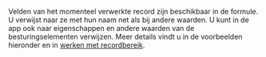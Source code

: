 Velden van het momenteel verwerkte record zijn beschikbaar in de formule.  U verwijst naar ze met hun naam net als bij andere waarden.  U kunt in de app ook naar eigenschappen en andere waarden van de besturingselementen verwijzen.  Meer details vindt u in de voorbeelden hieronder en in [werken met recordbereik](../maker/canvas-apps/working-with-tables.md#record-scope). 

